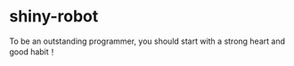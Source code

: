 # shiny-robot
To be an outstanding programmer, you should start with a strong heart and good habit！
